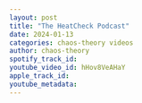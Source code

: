 ```yaml
---
layout: post
title: "The HeatCheck Podcast"
date: 2024-01-13
categories: chaos-theory videos
author: chaos-theory
spotify_track_id: 
youtube_video_id: hHov8VeAHaY
apple_track_id: 
youtube_metadata: 
---
```

